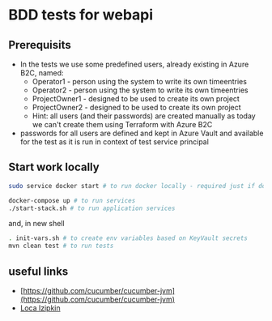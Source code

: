 # BDD tests for webapi

## Prerequisits
- In the tests we use some predefined users, already existing in Azure B2C, named:
  - Operator1 - person using the system to write its own timeentries
  - Operator2 - person using the system to write its own timeentries
  - ProjectOwner1 - designed to be used to create its own project
  - ProjectOwner2 - designed to be used to create its own project
  - Hint: all users (and their passwords) are created manually as today we can't create them using Terraform with Azure B2C
- passwords for all users are defined and kept in Azure Vault and available for the test as it is run in context of test service principal

## Start work locally
``` bash
sudo service docker start # to run docker locally - required just if docker is not yet started
```

``` bash
docker-compose up # to run services
./start-stack.sh # to run application services
```

and, in new shell
``` bash
. init-vars.sh # to create env variables based on KeyVault secrets
mvn clean test # to run tests
```

## useful links
- [https://github.com/cucumber/cucumber-jvm](https://github.com/cucumber/cucumber-jvm)
- [Loca lzipkin](http://localhost:9411/zipkin/)
